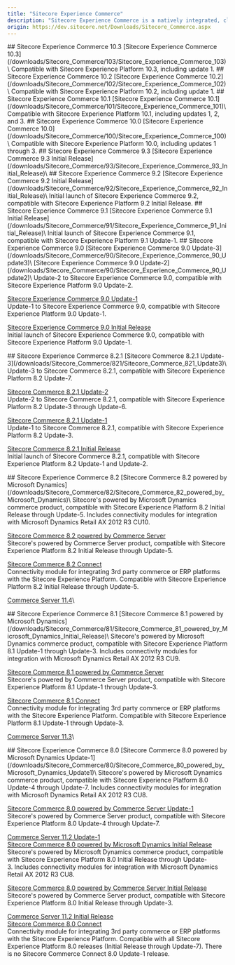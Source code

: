 ```yaml
---
title: "Sitecore Experience Commerce"
description: "Sitecore Experience Commerce is a natively integrated, cloud-enabled software platform that enables brands to fully personalize the end-to-end shopping experience—before, during, and after the transaction. It blends content, commerce, and contextual intelligence in a modern commerce platform built on .NET Core."
origin: https://dev.sitecore.net/Downloads/Sitecore_Commerce.aspx
---
```


<Card variant='outlineRaised' px={0} mb={8}>
<CardHeader>
## Sitecore Experience Commerce 10.3
</CardHeader>
<CardBody>
[Sitecore Experience Commerce 10.3](/downloads/Sitecore_Commerce/103/Sitecore_Experience_Commerce_103)\
Compatible with Sitecore Experience Platform 10.3, including update 1.


</CardBody>          
</Card>
<Card variant='outlineRaised' px={0} mb={8}>
<CardHeader>
## Sitecore Experience Commerce 10.2
</CardHeader>
<CardBody>
[Sitecore Experience Commerce 10.2](/downloads/Sitecore_Commerce/102/Sitecore_Experience_Commerce_102)\
Compatible with Sitecore Experience Platform 10.2, including update 1.


</CardBody>          
</Card>
<Card variant='outlineRaised' px={0} mb={8}>
<CardHeader>
## Sitecore Experience Commerce 10.1
</CardHeader>
<CardBody>
[Sitecore Experience Commerce 10.1](/downloads/Sitecore_Commerce/101/Sitecore_Experience_Commerce_101)\
Compatible with Sitecore Experience Platform 10.1, including updates 1, 2, and 3.


</CardBody>          
</Card>
<Card variant='outlineRaised' px={0} mb={8}>
<CardHeader>
## Sitecore Experience Commerce 10.0
</CardHeader>
<CardBody>
[Sitecore Experience Commerce 10.0](/downloads/Sitecore_Commerce/100/Sitecore_Experience_Commerce_100)\
Compatible with Sitecore Experience Platform 10.0, including updates 1 through 3.


</CardBody>          
</Card>
<Card variant='outlineRaised' px={0} mb={8}>
<CardHeader>
## Sitecore Experience Commerce 9.3
</CardHeader>
<CardBody>
[Sitecore Experience Commerce 9.3 Initial Release](/downloads/Sitecore_Commerce/93/Sitecore_Experience_Commerce_93_Initial_Release)\

</CardBody>          
</Card>
<Card variant='outlineRaised' px={0} mb={8}>
<CardHeader>
## Sitecore Experience Commerce 9.2
</CardHeader>
<CardBody>
[Sitecore Experience Commerce 9.2 Initial Release](/downloads/Sitecore_Commerce/92/Sitecore_Experience_Commerce_92_Initial_Release)\
Initial launch of Sitecore Experience Commerce 9.2, compatible with Sitecore Experience Platform 9.2 Initial Release.


</CardBody>          
</Card>
<Card variant='outlineRaised' px={0} mb={8}>
<CardHeader>
## Sitecore Experience Commerce 9.1
</CardHeader>
<CardBody>
[Sitecore Experience Commerce 9.1 Initial Release](/downloads/Sitecore_Commerce/91/Sitecore_Experience_Commerce_91_Initial_Release)\
Initial launch of Sitecore Experience Commerce 9.1, compatible with Sitecore Experience Platform 9.1 Update-1.


</CardBody>          
</Card>
<Card variant='outlineRaised' px={0} mb={8}>
<CardHeader>
## Sitecore Experience Commerce 9.0
</CardHeader>
<CardBody>
[Sitecore Experience Commerce 9.0 Update-3](/downloads/Sitecore_Commerce/90/Sitecore_Experience_Commerce_90_Update3)\
[Sitecore Experience Commerce 9.0 Update-2](/downloads/Sitecore_Commerce/90/Sitecore_Experience_Commerce_90_Update2)\
Update-2 to Sitecore Experience Commerce 9.0, compatible with Sitecore Experience Platform 9.0 Update-2.

[Sitecore Experience Commerce 9.0 Update-1](/downloads/Sitecore_Commerce/90/Sitecore_Experience_Commerce_90_Update1)\
Update-1 to Sitecore Experience Commerce 9.0, compatible with Sitecore Experience Platform 9.0 Update-1.

[Sitecore Experience Commerce 9.0 Initial Release](/downloads/Sitecore_Commerce/90/Sitecore_Experience_Commerce_90_Initial_Release)\
Initial launch of Sitecore Experience Commerce 9.0, compatible with Sitecore Experience Platform 9.0 Update-1.


</CardBody>          
</Card>
<Card variant='outlineRaised' px={0} mb={8}>
<CardHeader>
## Sitecore Experience Commerce 8.2.1
</CardHeader>
<CardBody>
[Sitecore Commerce 8.2.1 Update-3](/downloads/Sitecore_Commerce/821/Sitecore_Commerce_821_Update3)\
Update-3 to Sitecore Commerce 8.2.1, compatible with Sitecore Experience Platform 8.2 Update-7.

[Sitecore Commerce 8.2.1 Update-2](/downloads/Sitecore_Commerce/821/Sitecore_Commerce_821_Update2)\
Update-2 to Sitecore Commerce 8.2.1, compatible with Sitecore Experience Platform 8.2 Update-3 through Update-6.

[Sitecore Commerce 8.2.1 Update-1](/downloads/Sitecore_Commerce/821/Sitecore_Commerce_821_Update1)\
Update-1 to Sitecore Commerce 8.2.1, compatible with Sitecore Experience Platform 8.2 Update-3.

[Sitecore Commerce 8.2.1 Initial Release](/downloads/Sitecore_Commerce/821/Sitecore_Commerce_821)\
Initial launch of Sitecore Commerce 8.2.1, compatible with Sitecore Experience Platform 8.2 Update-1 and Update-2.


</CardBody>          
</Card>
<Card variant='outlineRaised' px={0} mb={8}>
<CardHeader>
## Sitecore Experience Commerce 8.2
</CardHeader>
<CardBody>
[Sitecore Commerce 8.2 powered by Microsoft Dynamics](/downloads/Sitecore_Commerce/82/Sitecore_Commerce_82_powered_by_Microsoft_Dynamics)\
Sitecore's powered by Microsoft Dynamics commerce product, compatible with Sitecore Experience Platform 8.2 Initial Release through Update-5. Includes connectivity modules for integration with Microsoft Dynamics Retail AX 2012 R3 CU10.

[Sitecore Commerce 8.2 powered by Commerce Server](/downloads/Sitecore_Commerce/82/Sitecore_Commerce_82_powered_by_Commerce_Server)\
Sitecore's powered by Commerce Server product, compatible with Sitecore Experience Platform 8.2 Initial Release through Update-5.

[Sitecore Commerce 8.2 Connect](/downloads/Sitecore_Commerce/82/Sitecore_Commerce_82_Connect)\
Connectivity module for integrating 3rd party commerce or ERP platforms with the Sitecore Experience Platform. Compatible with Sitecore Experience Platform 8.2 Initial Release through Update-5.

[Commerce Server 11.4](/downloads/Sitecore_Commerce/82/Commerce_Server_114)\

</CardBody>          
</Card>
<Card variant='outlineRaised' px={0} mb={8}>
<CardHeader>
## Sitecore Experience Commerce 8.1
</CardHeader>
<CardBody>
[Sitecore Commerce 8.1 powered by Microsoft Dynamics](/downloads/Sitecore_Commerce/81/Sitecore_Commerce_81_powered_by_Microsoft_Dynamics_Initial_Release)\
Sitecore's powered by Microsoft Dynamics commerce product, compatible with Sitecore Experience Platform 8.1 Update-1 through Update-3. Includes connectivity modules for integration with Microsoft Dynamics Retail AX 2012 R3 CU9.

[Sitecore Commerce 8.1 powered by Commerce Server](/downloads/Sitecore_Commerce/81/Sitecore_Commerce_81_powered_by_CS)\
Sitecore's powered by Commerce Server product, compatible with Sitecore Experience Platform 8.1 Update-1 through Update-3.

[Sitecore Commerce 8.1 Connect](/downloads/Sitecore_Commerce/81/Sitecore_Commerce_81_Connect)\
Connectivity module for integrating 3rd party commerce or ERP platforms with the Sitecore Experience Platform. Compatible with Sitecore Experience Platform 8.1 Update-1 through Update-3.

[Commerce Server 11.3](/downloads/Sitecore_Commerce/81/Sitecore_Commerce_Server_113)\

</CardBody>          
</Card>
<Card variant='outlineRaised' px={0} mb={8}>
<CardHeader>
## Sitecore Experience Commerce 8.0
</CardHeader>
<CardBody>
[Sitecore Commerce 8.0 powered by Microsoft Dynamics Update-1](/downloads/Sitecore_Commerce/80/Sitecore_Commerce_80_powered_by_Microsoft_Dynamics_Update1)\
Sitecore's powered by Microsoft Dynamics commerce product, compatible with Sitecore Experience Platform 8.0 Update-4 through Update-7. Includes connectivity modules for integration with Microsoft Dynamics Retail AX 2012 R3 CU8.

[Sitecore Commerce 8.0 powered by Commerce Server Update-1](/downloads/Sitecore_Commerce/80/Sitecore_Commerce_80_powered_by_Commerce_Server_Update1)\
Sitecore's powered by Commerce Server product, compatible with Sitecore Experience Platform 8.0 Update-4 through Update-7.

[Commerce Server 11.2 Update-1](/downloads/Sitecore_Commerce/80/Commerce_Server_112_Update1)\
[Sitecore Commerce 8.0 powered by Microsoft Dynamics Initial Release](/downloads/Sitecore_Commerce/80/Sitecore_Commerce_80_powered_by_Microsoft_Dynamics_Initial_Release)\
Sitecore's powered by Microsoft Dynamics commerce product, compatible with Sitecore Experience Platform 8.0 Initial Release through Update-3. Includes connectivity modules for integration with Microsoft Dynamics Retail AX 2012 R3 CU8.

[Sitecore Commerce 8.0 powered by Commerce Server Initial Release](/downloads/Sitecore_Commerce/80/Sitecore_Commerce_80_powered_by_Commerce_Server_Initial_Release)\
Sitecore's powered by Commerce Server product, compatible with Sitecore Experience Platform 8.0 Initial Release through Update-3.

[Commerce Server 11.2 Initial Release](/downloads/Sitecore_Commerce/80/Commerce_Server_112_Initial_Release)\
[Sitecore Commerce 8.0 Connect](/downloads/Sitecore_Commerce/80/Sitecore_Commerce_80_Connect)\
Connectivity module for integrating 3rd party commerce or ERP platforms with the Sitecore Experience Platform. Compatible with all Sitecore Experience Platform 8.0 releases (Initial Release through Update-7). There is no Sitecore Commerce Connect 8.0 Update-1 release.


</CardBody>          
</Card>
